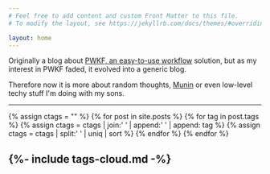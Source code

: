 ```yaml
---
# Feel free to add content and custom Front Matter to this file.
# To modify the layout, see https://jekyllrb.com/docs/themes/#overriding-theme-defaults

layout: home
---
```


Originally a blog about
[PWKF, an easy-to-use workflow](post/2008/01/05/A-Little-History-of-PWKF)
solution, but as my interest in PWKF faded, it evolved into a generic blog.

Therefore now it is more about random thoughts,
[Munin](https://munin-monitoring.org/) or even low-level techy stuff I'm doing
with my sons.

---
<!-- Tags Collection -->
{% assign ctags = "" %}
{% for post in site.posts %}
{% for tag in post.tags %}
    {% assign ctags = ctags | join:' ' | append:' ' | append: tag  %}
    {% assign ctags = ctags | split:' ' | uniq | sort  %}
{% endfor %}
{% endfor %}

{%- include tags-cloud.md -%}
---

<p>
